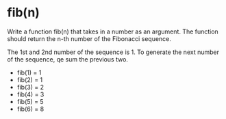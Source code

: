 <h1>fib(n)</h1>

<p>Write a function fib(n) that takes in a number as an argument. The function should return the n-th number of the Fibonacci sequence.</p>

<p>The 1st and 2nd number of the sequence is 1. To generate the next number of the sequence, qe sum the previous two.</p>

<ul>
  <li>fib(1) = 1</li>
  <li>fib(2) = 1</li>
  <li>fib(3) = 2</li>
  <li>fib(4) = 3</li>
  <li>fib(5) = 5</li>
  <li>fib(6) = 8</li>
</ul>
